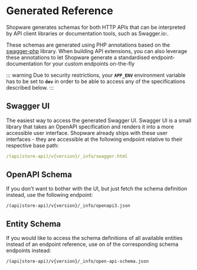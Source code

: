 # Generated Reference

Shopware generates schemas for both HTTP APIs that can be interpreted by API client libraries or documentation tools, such as Swagger.io:.

<PageRef page="https://swagger.io/" title="" target="_blank" />

These schemas are generated using PHP annotations based on the [swagger-php](https://github.com/zircote/swagger-php) library. When building API extensions, you can also leverage these annotations to let Shopware generate a standardised endpoint-documentation for your custom endpoints on-the-fly

::: warning
Due to security restrictions, your **`APP_ENV`** environment variable has to be set to **`dev`** in order to be able to access any of the specifications described below.
:::

## Swagger UI

The easiest way to access the generated Swagger UI. Swagger UI is a small library that takes an OpenAPI specification and renders it into a more accessible user interface. Shopware already ships with these user interfaces - they are accessible at the following endpoint relative to their respective base path:

```yaml
/(api|store-api)/v{version}/_info/swagger.html
```

## OpenAPI Schema

If you don't want to bother with the UI, but just fetch the schema definition instead, use the following endpoint:

```text
/(api|store-api)/v{version}/_info/openapi3.json
```

## Entity Schema

If you would like to access the schema definitions of all available entities instead of an endpoint reference, use on of the corresponding schema endpoints instead:

```text
/(api|store-api)/v{version}/_info/open-api-schema.json
```
